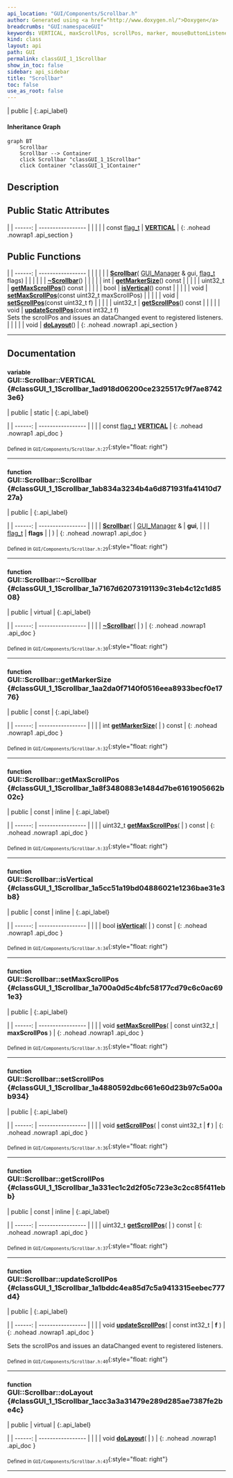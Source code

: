```yaml
---
api_location: "GUI/Components/Scrollbar.h"
author: Generated using <a href="http://www.doxygen.nl/">Doxygen</a>
breadcrumbs: "GUI:namespaceGUI"
keywords: VERTICAL, maxScrollPos, scrollPos, marker, mouseButtonListener, Scrollbar, ~Scrollbar, getMarkerSize, getMaxScrollPos, isVertical, setMaxScrollPos, setScrollPos, getScrollPos, updateScrollPos, doLayout, doDisplay, onMouseButton, getMarkerPosFromScrollPos
kind: class
layout: api
path: GUI
permalink: classGUI_1_1Scrollbar
show_in_toc: false
sidebar: api_sidebar
title: "Scrollbar"
toc: false
use_as_root: false
---
```


| public |
{:.api_label}

#### Inheritance Graph

```mermaid
graph BT
	Scrollbar
	Scrollbar --> Container
	click Scrollbar "classGUI_1_1Scrollbar"
	click Container "classGUI_1_1Container"
```

## Description





## Public Static Attributes

|
| ------: | ----------------- |
|  | |
| const [flag_t](classGUI_1_1Component#classGUI_1_1Component_1aa86a1fd78119640545900da0f8f620bd) | **[VERTICAL](#classGUI_1_1Scrollbar_1ad918d06200ce2325517c9f7ae87423e6)**  |
{: .nohead .nowrap1 .api_section }


## Public Functions

|
| ------: | ----------------- |
|  | |
|  | **[Scrollbar](#classGUI_1_1Scrollbar_1ab834a3234b4a6d871931fa41410d727a)**( [GUI_Manager](classGUI_1_1GUI%5F%5FManager) & gui,  [flag_t](classGUI_1_1Component#classGUI_1_1Component_1aa86a1fd78119640545900da0f8f620bd)  flags) |
|  | |
|  | **[~Scrollbar](#classGUI_1_1Scrollbar_1a7167d62073191139c31eb4c12c1d8508)**() |
|  | |
| int | **[getMarkerSize](#classGUI_1_1Scrollbar_1aa2da0f7140f0516eea8933becf0e1776)**() const |
|  | |
| uint32_t | **[getMaxScrollPos](#classGUI_1_1Scrollbar_1a8f3480883e1484d7be6161905662b02c)**() const |
|  | |
| bool | **[isVertical](#classGUI_1_1Scrollbar_1a5cc51a19bd04886021e1236bae31e3b8)**() const |
|  | |
| void | **[setMaxScrollPos](#classGUI_1_1Scrollbar_1a700a0d5c4bfc58177cd79c6c0ac691e3)**(const uint32_t maxScrollPos) |
|  | |
| void | **[setScrollPos](#classGUI_1_1Scrollbar_1a4880592dbc661e60d23b97c5a00ab934)**(const uint32_t f) |
|  | |
| uint32_t | **[getScrollPos](#classGUI_1_1Scrollbar_1a331ec1c2d2f05c723e3c2cc85f411ebb)**() const |
|  | |
| void | **[updateScrollPos](#classGUI_1_1Scrollbar_1a1bddc4ea85d7c5a9413315eebec777d4)**(const int32_t f) <br/> Sets the scrollPos and issues an dataChanged event to registered listeners. |
|  | |
| void | **[doLayout](#classGUI_1_1Scrollbar_1acc3a3a31479e289d285ae7387fe2be4c)**() |
{: .nohead .nowrap1 .api_section }


-------------------------------------------------------------------

## Documentation

### <small>variable</small><br/> GUI::Scrollbar::VERTICAL {#classGUI_1_1Scrollbar_1ad918d06200ce2325517c9f7ae87423e6}

| public | static |
{:.api_label}

|
| ------: | ----------------- |
|  |
| const [flag_t](classGUI_1_1Component#classGUI_1_1Component_1aa86a1fd78119640545900da0f8f620bd) **[VERTICAL](#classGUI_1_1Scrollbar_1ad918d06200ce2325517c9f7ae87423e6)**  |
{: .nohead .nowrap1 .api_doc }





<sub>Defined in `GUI/Components/Scrollbar.h:27`</sub>{:style="float: right"}

-------------------------------------------------------------------

### <small>function</small><br/> GUI::Scrollbar::Scrollbar {#classGUI_1_1Scrollbar_1ab834a3234b4a6d871931fa41410d727a}

| public |
{:.api_label}

|
| ------: | ----------------- |
|  |
|  **[Scrollbar](#classGUI_1_1Scrollbar_1ab834a3234b4a6d871931fa41410d727a)**( |  [GUI_Manager](classGUI_1_1GUI%5F%5FManager) & | **gui**, |
| |  [flag_t](classGUI_1_1Component#classGUI_1_1Component_1aa86a1fd78119640545900da0f8f620bd)  | **flags** |
|   ) |
{: .nohead .nowrap1 .api_doc }





<sub>Defined in `GUI/Components/Scrollbar.h:29`</sub>{:style="float: right"}

-------------------------------------------------------------------

### <small>function</small><br/> GUI::Scrollbar::~Scrollbar {#classGUI_1_1Scrollbar_1a7167d62073191139c31eb4c12c1d8508}

| public | virtual |
{:.api_label}

|
| ------: | ----------------- |
|  |
|  **[~Scrollbar](#classGUI_1_1Scrollbar_1a7167d62073191139c31eb4c12c1d8508)**( |  ) |
{: .nohead .nowrap1 .api_doc }





<sub>Defined in `GUI/Components/Scrollbar.h:30`</sub>{:style="float: right"}

-------------------------------------------------------------------

### <small>function</small><br/> GUI::Scrollbar::getMarkerSize {#classGUI_1_1Scrollbar_1aa2da0f7140f0516eea8933becf0e1776}

| public | const |
{:.api_label}

|
| ------: | ----------------- |
|  |
| int **[getMarkerSize](#classGUI_1_1Scrollbar_1aa2da0f7140f0516eea8933becf0e1776)**( |  ) const |
{: .nohead .nowrap1 .api_doc }





<sub>Defined in `GUI/Components/Scrollbar.h:32`</sub>{:style="float: right"}

-------------------------------------------------------------------

### <small>function</small><br/> GUI::Scrollbar::getMaxScrollPos {#classGUI_1_1Scrollbar_1a8f3480883e1484d7be6161905662b02c}

| public | const | inline |
{:.api_label}

|
| ------: | ----------------- |
|  |
| uint32_t **[getMaxScrollPos](#classGUI_1_1Scrollbar_1a8f3480883e1484d7be6161905662b02c)**( |  ) const |
{: .nohead .nowrap1 .api_doc }





<sub>Defined in `GUI/Components/Scrollbar.h:33`</sub>{:style="float: right"}

-------------------------------------------------------------------

### <small>function</small><br/> GUI::Scrollbar::isVertical {#classGUI_1_1Scrollbar_1a5cc51a19bd04886021e1236bae31e3b8}

| public | const | inline |
{:.api_label}

|
| ------: | ----------------- |
|  |
| bool **[isVertical](#classGUI_1_1Scrollbar_1a5cc51a19bd04886021e1236bae31e3b8)**( |  ) const |
{: .nohead .nowrap1 .api_doc }





<sub>Defined in `GUI/Components/Scrollbar.h:34`</sub>{:style="float: right"}

-------------------------------------------------------------------

### <small>function</small><br/> GUI::Scrollbar::setMaxScrollPos {#classGUI_1_1Scrollbar_1a700a0d5c4bfc58177cd79c6c0ac691e3}

| public |
{:.api_label}

|
| ------: | ----------------- |
|  |
| void **[setMaxScrollPos](#classGUI_1_1Scrollbar_1a700a0d5c4bfc58177cd79c6c0ac691e3)**( | const uint32_t | **maxScrollPos** ) |
{: .nohead .nowrap1 .api_doc }





<sub>Defined in `GUI/Components/Scrollbar.h:35`</sub>{:style="float: right"}

-------------------------------------------------------------------

### <small>function</small><br/> GUI::Scrollbar::setScrollPos {#classGUI_1_1Scrollbar_1a4880592dbc661e60d23b97c5a00ab934}

| public |
{:.api_label}

|
| ------: | ----------------- |
|  |
| void **[setScrollPos](#classGUI_1_1Scrollbar_1a4880592dbc661e60d23b97c5a00ab934)**( | const uint32_t | **f** ) |
{: .nohead .nowrap1 .api_doc }





<sub>Defined in `GUI/Components/Scrollbar.h:36`</sub>{:style="float: right"}

-------------------------------------------------------------------

### <small>function</small><br/> GUI::Scrollbar::getScrollPos {#classGUI_1_1Scrollbar_1a331ec1c2d2f05c723e3c2cc85f411ebb}

| public | const | inline |
{:.api_label}

|
| ------: | ----------------- |
|  |
| uint32_t **[getScrollPos](#classGUI_1_1Scrollbar_1a331ec1c2d2f05c723e3c2cc85f411ebb)**( |  ) const |
{: .nohead .nowrap1 .api_doc }





<sub>Defined in `GUI/Components/Scrollbar.h:37`</sub>{:style="float: right"}

-------------------------------------------------------------------

### <small>function</small><br/> GUI::Scrollbar::updateScrollPos {#classGUI_1_1Scrollbar_1a1bddc4ea85d7c5a9413315eebec777d4}

| public |
{:.api_label}

|
| ------: | ----------------- |
|  |
| void **[updateScrollPos](#classGUI_1_1Scrollbar_1a1bddc4ea85d7c5a9413315eebec777d4)**( | const int32_t | **f** ) |
{: .nohead .nowrap1 .api_doc }

Sets the scrollPos and issues an dataChanged event to registered listeners.





<sub>Defined in `GUI/Components/Scrollbar.h:40`</sub>{:style="float: right"}

-------------------------------------------------------------------

### <small>function</small><br/> GUI::Scrollbar::doLayout {#classGUI_1_1Scrollbar_1acc3a3a31479e289d285ae7387fe2be4c}

| public | virtual |
{:.api_label}

|
| ------: | ----------------- |
|  |
| void **[doLayout](#classGUI_1_1Scrollbar_1acc3a3a31479e289d285ae7387fe2be4c)**( |  ) |
{: .nohead .nowrap1 .api_doc }





<sub>Defined in `GUI/Components/Scrollbar.h:43`</sub>{:style="float: right"}

-------------------------------------------------------------------

